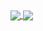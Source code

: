

<a href="https://github.com/Sebery/github-readme-stats">
  <img align="center" src="https://github-readme-stats.vercel.app/api?username=Sebery&show_icons=true&theme=dark" />
</a>
<a href="https://github.com/Sebery/github-readme-stats">
  <img align="center" src="https://github-readme-stats.vercel.app/api/top-langs/?username=Sebery&theme=dark&layout=compact" />
</a>



